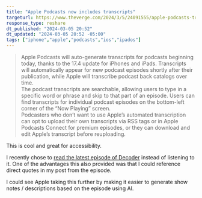 ```yaml
---
title: "Apple Podcasts now includes transcripts"
targeturl: https://www.theverge.com/2024/3/5/24091555/apple-podcasts-transcripts-ios-17-4-update
response_type: reshare
dt_published: "2024-03-05 20:52"
dt_updated: "2024-03-05 20:52 -05:00"
tags: ["iphone","apple","podcasts","ios","ipados"]
---
```


> Apple Podcasts will auto-generate transcripts for podcasts beginning today, thanks to the 17.4 update for iPhones and iPads. Transcripts will automatically appear for new podcast episodes shortly after their publication, while Apple will transcribe podcast back catalogs over time. 
> <br>
> The podcast transcripts are searchable, allowing users to type in a specific word or phrase and skip to that part of an episode. Users can find transcripts for individual podcast episodes on the bottom-left corner of the “Now Playing” screen.
> <br>
> Podcasters who don’t want to use Apple’s automated transcription can opt to upload their own transcripts via RSS tags or in Apple Podcasts Connect for premium episodes, or they can download and edit Apple’s transcript before reuploading.

This is cool and great for accessibility. 

I recently chose to [read the latest episode of Decoder](/responses/decoder-nilay-patel-why-websites-are-the-future/) instead of listening to it. One of the advantages this also provided was that I could reference direct quotes in my post from the episode. 

I could see Apple taking this further by making it easier to generate show notes / descriptions based on the episode using AI. 
